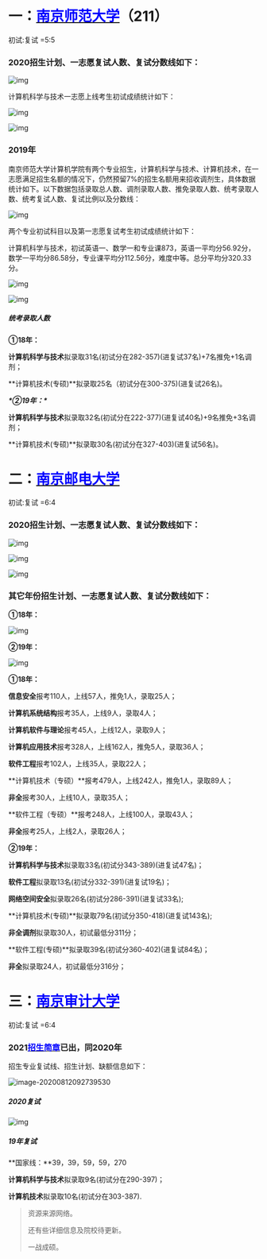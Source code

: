<!--
author: thyme
date: 2020-02-27
title: 还没想好怎么写
tags: 
category: 
status:  
summary: 有趣的灵魂
top:1
-->


# 一：[<font color=Blue>南京师范大学</font>](http://yz.njnu.edu.cn/)（211）

初试:复试 =5:5

### 2020招生计划、一志愿复试人数、复试分数线如下：

![img](http://www.thyme.org.cn:82/images/640-1597196758303.webp)

计算机科学与技术一志愿上线考生初试成绩统计如下：

![img](http://www.thyme.org.cn:82/images/640-1597196758312.webp)

![img](http://www.thyme.org.cn:82/images/640-1597196758340.webp)

### 2019年

南京师范大学计算机学院有两个专业招生，计算机科学与技术、计算机技术，在一志愿满足招生名额的情况下，仍然预留7%的招生名额用来招收调剂生，具体数据统计如下。以下数据包括录取总人数、调剂录取人数、推免录取人数、统考录取人数、统考复试人数、复试比例以及分数线：

![img](http://www.thyme.org.cn:82/images/640-1597196867430.webp)

两个专业初试科目以及第一志愿复试考生初试成绩统计如下：

计算机科学与技术，初试英语一、数学一和专业课873，英语一平均分56.92分，数学一平均分86.58分，专业课平均分112.56分，难度中等。总分平均分320.33分。

![img](http://www.thyme.org.cn:82/images/640-1597196867434.webp)

![img](http://www.thyme.org.cn:82/images/640-1597196867444.webp)



##### 统考录取人数

**①18年：**

**计算机科学与技术**拟录取31名(初试分在282-357)(进复试37名)+7名推免+1名调剂；

**计算机技术(专硕)**拟录取25名（初试分在300-375)(进复试26名)。

***\*②19年：\****

**计算机科学与技术**拟录取32名(初试分在222-377)(进复试40名)+9名推免+3名调剂；

**计算机技术(专硕)**拟录取30名(初试分在327-403)(进复试56名)。

# 二：[<font color=Blue>南京邮电大学</font>](http://yzb.njupt.edu.cn/)

初试:复试 =6:4

### 2020招生计划、一志愿复试人数、复试分数线如下：

 ![img](http://www.thyme.org.cn:82/images/640-1597196067911.png)

![img](http://www.thyme.org.cn:82/images/640-1597196198974.png) 

![img](http://www.thyme.org.cn:82/images/640.png)

### 其它年份招生计划、一志愿复试人数、复试分数线如下：

**①18年：**

![img](http://www.thyme.org.cn:82/images/640-1597196540497.png)

**②19年：**

![img](http://www.thyme.org.cn:82/images/640.webp)

**①18年：**

**信息安全**报考110人，上线57人，推免1人，录取25人；

**计算机系统结构**报考35人，上线9人，录取4人；

**计算机软件与理论**报考45人，上线12人，录取9人；

**计算机应用技术**报考328人，上线162人，推免5人，录取36人；

**软件工程**报考102人，上线35人，录取22人；

**计算机技术（专硕）**报考479人，上线242人，推免1人，录取89人；

**非全**报考30人，上线10人，录取35人；

**软件工程（专硕）**报考248人，上线100人，录取43人；

**非全**报考25人，上线2人，录取26人；

**②19年：**

**计算机科学与技术**拟录取33名(初试分343-389)(进复试47名)；

**软件工程**拟录取13名(初试分332-391)(进复试19名)；

**网络空间安全**拟录取26名(初试分286-391)(进复试33名);

**计算机技术(专硕)**拟录取79名(初试分350-418)(进复试143名);

**非全调剂**拟录取30人，初试最低分311分；

**软件工程(专硕)**拟录取39名(初试分360-402)(进复试84名)；

**非全**拟录取24人，初试最低分316分；



# 三：[<font color=Blue>南京审计大学</font>](http://yjsb.nau.edu.cn/)

初试:复试 =6:4

### 2021[<font color=Blue>招生简章</font>](http://yjsb.nau.edu.cn/2020/0708/c4397a66612/page.htm)已出，同2020年

招生专业复试线、招生计划、缺额信息如下：

![image-20200812092739530](http://www.thyme.org.cn:82/images/image-20200812092739530.png)

##### 2020复试

![img](http://www.thyme.org.cn:82/images/640-1597197187189.png)

##### 19年复试

**国家线：**39，39，59，59，270

**计算机科学与技术**拟录取9名(初试分在290-397)；

**计算机技术**拟录取10名(初试分在303-387).




>  资源来源网络。
>
> 还有些详细信息及院校待更新。
>
> 一战成硕。




